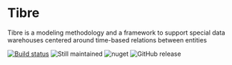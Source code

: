 # Tibre
Tibre is a modeling methodology and a framework to support special data warehouses centered around time-based relations between entities

[![Build status](https://ci.appveyor.com/api/projects/status/ntr1hq0k2gvti5sj?svg=true)](https://ci.appveyor.com/project/Seddryck/tibre)
![Still maintained](https://img.shields.io/maintenance/yes/2017.svg)
![nuget](https://img.shields.io/nuget/v/Tibre.svg) 
![GitHub release](https://img.shields.io/github/release/Seddryck/Tibre.svg?maxAge=2592000)


